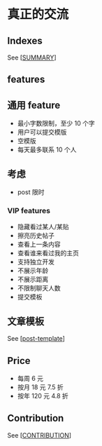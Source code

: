 # 真正的交流

## Indexes

See [[SUMMARY]]

## features

## 通用 feature

- 最小字数限制，至少 10 个字
- 用户可以提交模版
- 空模版
- 每天最多联系 10 个人

## 考虑

- post 限时

### VIP features

- 隐藏看过某人/某贴
- 擦亮历史帖子
- 查看上一条内容
- 查看谁来看过我的主页
- 支持独立开发
- 不展示年龄
- 不展示距离
- 不限制聊天人数
- 提交模板

## 文章模板

See [[post-template]]

## Price

- 每周 6 元
- 按月 18 元 7.5 折
- 按年 120 元 4.8 折

## Contribution

See [[CONTRIBUTION]]

[//begin]: # "Autogenerated link references for markdown compatibility"
[SUMMARY]: SUMMARY.md "Summary"
[post-template]: docs/product/post-template.md "帖子文案模版"
[CONTRIBUTION]: CONTRIBUTION.md "Contribution"
[//end]: # "Autogenerated link references"
